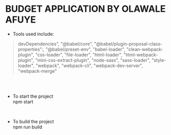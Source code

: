 # BUDGET APPLICATION BY OLAWALE AFUYE

- Tools used include:

> devDependencies",
> "@babel/core",
> "@babel/plugin-proposal-class-properties":,
> "@babel/preset-env",
> "babel-loader",
> "clean-webpack-plugin",
> "css-loader",
> "file-loader",
> "html-loader",
> "html-webpack-plugin",
> "mini-css-extract-plugin",
> "node-sass",
> "sass-loader",
> "style-loader",
> "webpack",
> "webpack-cli",
> "webpack-dev-server",
> "webpack-merge"

<br/>
<br/>

- To start the project  
   npm start

   <br/>

- To build the project  
   npm run build
